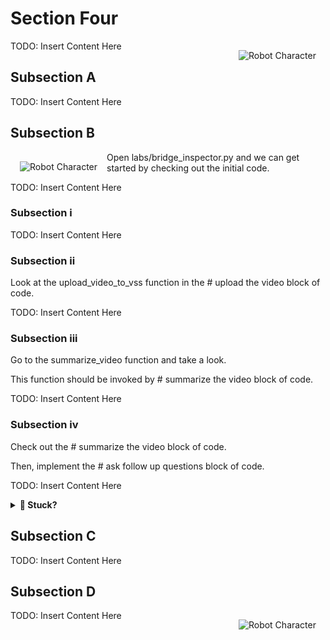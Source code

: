 # Section Four

<img src="_static/robots/blueprint.png" alt="Robot Character" style="float:right; max-width:350px;margin:15px;" />

TODO: Insert Content Here

## Subsection A

TODO: Insert Content Here

## Subsection B

<img src="_static/robots/wrench.png" alt="Robot Character" style="float:left; max-width:200px;margin:15px;" />

Open <a style="cursor: pointer;" onclick="openOrCreateFileInJupyterLab('labs/sample_file.py');"><i class="fa-brands fa-python"></i> labs/bridge_inspector.py</a> and we can get started by checking out the initial code.


TODO: Insert Content Here

### Subsection i

TODO: Insert Content Here

### Subsection ii

Look at the
<a style="cursor: pointer;" onclick="goToLineAndSelect('labs/sample_file.py', 'def upload_video_to_vss');">upload_video_to_vss</a>
function in the
<a style="cursor: pointer;" onclick="goToLineAndSelect('labs/sample_file.py', '# upload the video');"># upload the video</a> block of code.

TODO: Insert Content Here

### Subsection iii

Go to the <a style="cursor: pointer;" onclick="goToLineAndSelect('labs/sample_file.py', 'def summarize_video');">summarize_video</a> function and take a look. 

This function should be invoked by <a style="cursor: pointer;" onclick="goToLineAndSelect('labs/sample_file.py', '# summarize the video');"># summarize the video</a> block of code.

TODO: Insert Content Here

### Subsection iv

Check out the <a style="cursor: pointer;" onclick="goToLineAndSelect('labs/sample_file.py', '# summarize the video');"># summarize the video</a> block of code.

Then, implement the <a style="cursor: pointer;" onclick="goToLineAndSelect('labs/sample_file.py', '# ask follow up questions');"># ask follow up questions</a> block of code. 

TODO: Insert Content Here

<details>
<summary><b>💢 Stuck?</b></summary>

TODO: Insert Content Here

```python
# insert your hints and / or answers here
```

</details>

## Subsection C

TODO: Insert Content Here

## Subsection D

<img src="_static/robots/tpose.png" alt="Robot Character" style="float:right; max-width:350px;margin:15px;" />

TODO: Insert Content Here
